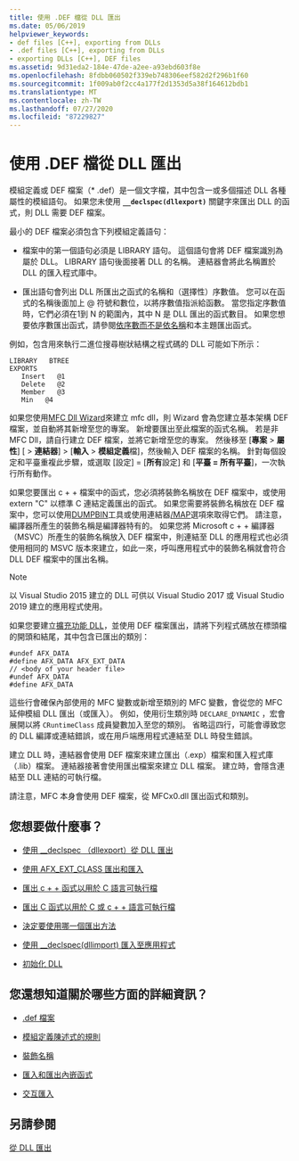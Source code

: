 ```yaml
---
title: 使用 .DEF 檔從 DLL 匯出
ms.date: 05/06/2019
helpviewer_keywords:
- def files [C++], exporting from DLLs
- .def files [C++], exporting from DLLs
- exporting DLLs [C++], DEF files
ms.assetid: 9d31eda2-184e-47de-a2ee-a93ebd603f8e
ms.openlocfilehash: 8fdbb060502f339eb748306eef582d2f296b1f60
ms.sourcegitcommit: 1f009ab0f2cc4a177f2d1353d5a38f164612bdb1
ms.translationtype: MT
ms.contentlocale: zh-TW
ms.lasthandoff: 07/27/2020
ms.locfileid: "87229827"
---
```

# <a name="exporting-from-a-dll-using-def-files"></a>使用 .DEF 檔從 DLL 匯出

模組定義或 DEF 檔案（* .def）是一個文字檔，其中包含一或多個描述 DLL 各種屬性的模組語句。 如果您未使用 **`__declspec(dllexport)`** 關鍵字來匯出 DLL 的函式，則 DLL 需要 DEF 檔案。

最小的 DEF 檔案必須包含下列模組定義語句：

- 檔案中的第一個語句必須是 LIBRARY 語句。 這個語句會將 DEF 檔案識別為屬於 DLL。 LIBRARY 語句後面接著 DLL 的名稱。 連結器會將此名稱置於 DLL 的匯入程式庫中。

- 匯出語句會列出 DLL 所匯出之函式的名稱和（選擇性）序數值。 您可以在函式的名稱後面加上 @ 符號和數位，以將序數值指派給函數。 當您指定序數值時，它們必須在1到 N 的範圍內，其中 N 是 DLL 匯出的函式數目。 如果您想要依序數匯出函式，請參閱[依序數而不是依名稱](exporting-functions-from-a-dll-by-ordinal-rather-than-by-name.md)和本主題匯出函式。

例如，包含用來執行二進位搜尋樹狀結構之程式碼的 DLL 可能如下所示：

```
LIBRARY   BTREE
EXPORTS
   Insert   @1
   Delete   @2
   Member   @3
   Min   @4
```

如果您使用[MFC Dll Wizard](../mfc/reference/mfc-dll-wizard.md)來建立 mfc dll，則 Wizard 會為您建立基本架構 DEF 檔案，並自動將其新增至您的專案。 新增要匯出至此檔案的函式名稱。 若是非 MFC Dll，請自行建立 DEF 檔案，並將它新增至您的專案。 然後移至 [**專案**  >  **屬性**] [  >  **連結器**]  >  [**輸入**  >  **模組定義**檔]，然後輸入 DEF 檔案的名稱。 針對每個設定和平臺重複此步驟，或選取 [設定] = [**所有**設定] 和 [**平臺 = 所有平臺**]，一次執行所有動作。

如果您要匯出 c + + 檔案中的函式，您必須將裝飾名稱放在 DEF 檔案中，或使用 extern "C" 以標準 C 連結定義匯出的函式。 如果您需要將裝飾名稱放在 DEF 檔案中，您可以使用[DUMPBIN](../build/reference/dumpbin-reference.md)工具或使用連結器[/MAP](../build/reference/map-generate-mapfile.md)選項來取得它們。 請注意，編譯器所產生的裝飾名稱是編譯器特有的。 如果您將 Microsoft c + + 編譯器（MSVC）所產生的裝飾名稱放入 DEF 檔案中，則連結至 DLL 的應用程式也必須使用相同的 MSVC 版本來建立，如此一來，呼叫應用程式中的裝飾名稱就會符合 DLL DEF 檔案中的匯出名稱。

> [!NOTE]
> 以 Visual Studio 2015 建立的 DLL 可供以 Visual Studio 2017 或 Visual Studio 2019 建立的應用程式使用。

如果您要建立[擴充功能 DLL](../build/extension-dlls-overview.md)，並使用 DEF 檔案匯出，請將下列程式碼放在標頭檔的開頭和結尾，其中包含已匯出的類別：

```
#undef AFX_DATA
#define AFX_DATA AFX_EXT_DATA
// <body of your header file>
#undef AFX_DATA
#define AFX_DATA
```

這些行會確保內部使用的 MFC 變數或新增至類別的 MFC 變數，會從您的 MFC 延伸模組 DLL 匯出（或匯入）。 例如，使用衍生類別時 `DECLARE_DYNAMIC` ，宏會展開以將 `CRuntimeClass` 成員變數加入至您的類別。 省略這四行，可能會導致您的 DLL 編譯或連結錯誤，或在用戶端應用程式連結至 DLL 時發生錯誤。

建立 DLL 時，連結器會使用 DEF 檔案來建立匯出（.exp）檔案和匯入程式庫（.lib）檔案。 連結器接著會使用匯出檔案來建立 DLL 檔案。 建立時，會隱含連結至 DLL 連結的可執行檔。

請注意，MFC 本身會使用 DEF 檔案，從 MFCx0.dll 匯出函式和類別。

## <a name="what-do-you-want-to-do"></a>您想要做什麼事？

- [使用 __declspec （dllexport）從 DLL 匯出](exporting-from-a-dll-using-declspec-dllexport.md)

- [使用 AFX_EXT_CLASS 匯出和匯入](exporting-and-importing-using-afx-ext-class.md)

- [匯出 c + + 函式以用於 C 語言可執行檔](exporting-cpp-functions-for-use-in-c-language-executables.md)

- [匯出 C 函式以用於 C 或 c + + 語言可執行檔](exporting-c-functions-for-use-in-c-or-cpp-language-executables.md)

- [決定要使用哪一個匯出方法](determining-which-exporting-method-to-use.md)

- [使用 __declspec(dllimport) 匯入至應用程式](importing-into-an-application-using-declspec-dllimport.md)

- [初始化 DLL](run-time-library-behavior.md#initializing-a-dll)

## <a name="what-do-you-want-to-know-more-about"></a>您還想知道關於哪些方面的詳細資訊？

- [.def 檔案](reference/module-definition-dot-def-files.md)

- [模組定義陳述式的規則](reference/rules-for-module-definition-statements.md)

- [裝飾名稱](reference/decorated-names.md)

- [匯入和匯出內嵌函式](importing-and-exporting-inline-functions.md)

- [交互匯入](mutual-imports.md)

## <a name="see-also"></a>另請參閱

[從 DLL 匯出](exporting-from-a-dll.md)
